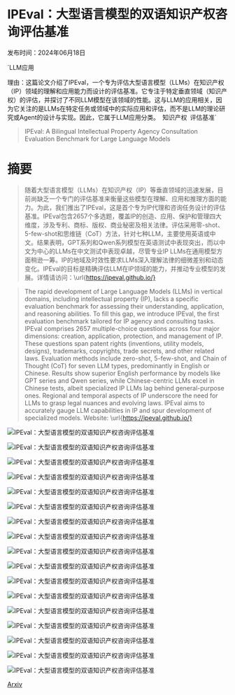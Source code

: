 # IPEval：大型语言模型的双语知识产权咨询评估基准

发布时间：2024年06月18日

`LLM应用

理由：这篇论文介绍了IPEval，一个专为评估大型语言模型（LLMs）在知识产权（IP）领域的理解和应用能力而设计的评估基准。它专注于特定垂直领域（知识产权）的评估，并探讨了不同LLM模型在该领域的性能。这与LLM的应用相关，因为它关注的是LLMs在特定任务或领域中的实际应用和评估，而不是LLM的理论研究或Agent的设计与实现。因此，它属于LLM应用分类。` `知识产权` `评估基准`

> IPEval: A Bilingual Intellectual Property Agency Consultation Evaluation Benchmark for Large Language Models

# 摘要

> 随着大型语言模型（LLMs）在知识产权（IP）等垂直领域的迅速发展，目前尚缺乏一个专门的评估基准来衡量这些模型在理解、应用和推理方面的能力。为此，我们推出了IPEval，这是首个专为IP代理和咨询任务设计的评估基准。IPEval包含2657个多选题，覆盖IP的创造、应用、保护和管理四大维度，涉及专利、商标、版权、商业秘密及相关法律。评估采用零-shot、5-few-shot和思维链（CoT）方法，针对七种LLM，主要使用英语或中文。结果表明，GPT系列和Qwen系列模型在英语测试中表现突出，而以中文为中心的LLMs在中文测试中表现卓越，尽管专业IP LLMs在通用模型方面稍逊一筹。IP的地域及时效性要求LLMs深入理解法律的细微差别和动态变化。IPEval的目标是精确评估LLM在IP领域的能力，并推动专业模型的发展。详情请访问：\url{https://ipeval.github.io/}

> The rapid development of Large Language Models (LLMs) in vertical domains, including intellectual property (IP), lacks a specific evaluation benchmark for assessing their understanding, application, and reasoning abilities. To fill this gap, we introduce IPEval, the first evaluation benchmark tailored for IP agency and consulting tasks. IPEval comprises 2657 multiple-choice questions across four major dimensions: creation, application, protection, and management of IP. These questions span patent rights (inventions, utility models, designs), trademarks, copyrights, trade secrets, and other related laws. Evaluation methods include zero-shot, 5-few-shot, and Chain of Thought (CoT) for seven LLM types, predominantly in English or Chinese. Results show superior English performance by models like GPT series and Qwen series, while Chinese-centric LLMs excel in Chinese tests, albeit specialized IP LLMs lag behind general-purpose ones. Regional and temporal aspects of IP underscore the need for LLMs to grasp legal nuances and evolving laws. IPEval aims to accurately gauge LLM capabilities in IP and spur development of specialized models. Website: \url{https://ipeval.github.io/}

![IPEval：大型语言模型的双语知识产权咨询评估基准](../../../paper_images/2406.12386/evaluate_system.jpg)

![IPEval：大型语言模型的双语知识产权咨询评估基准](../../../paper_images/2406.12386/processing.png)

![IPEval：大型语言模型的双语知识产权咨询评估基准](../../../paper_images/2406.12386/data_statistic.png)

![IPEval：大型语言模型的双语知识产权咨询评估基准](../../../paper_images/2406.12386/heat-map.png)

![IPEval：大型语言模型的双语知识产权咨询评估基准](../../../paper_images/2406.12386/Prompt.jpg)

![IPEval：大型语言模型的双语知识产权咨询评估基准](../../../paper_images/2406.12386/mainresult.png)

![IPEval：大型语言模型的双语知识产权咨询评估基准](../../../paper_images/2406.12386/radarchart.png)

![IPEval：大型语言模型的双语知识产权咨询评估基准](../../../paper_images/2406.12386/Zeroshot.png)

![IPEval：大型语言模型的双语知识产权咨询评估基准](../../../paper_images/2406.12386/Area.png)

![IPEval：大型语言模型的双语知识产权咨询评估基准](../../../paper_images/2406.12386/Chinese_time.png)

![IPEval：大型语言模型的双语知识产权咨询评估基准](../../../paper_images/2406.12386/English_time.png)

![IPEval：大型语言模型的双语知识产权咨询评估基准](../../../paper_images/2406.12386/zf.png)

![IPEval：大型语言模型的双语知识产权咨询评估基准](../../../paper_images/2406.12386/zc.png)

![IPEval：大型语言模型的双语知识产权咨询评估基准](../../../paper_images/2406.12386/fc.png)

![IPEval：大型语言模型的双语知识产权咨询评估基准](../../../paper_images/2406.12386/consistency_error.png)

![IPEval：大型语言模型的双语知识产权咨询评估基准](../../../paper_images/2406.12386/moral.png)

![IPEval：大型语言模型的双语知识产权咨询评估基准](../../../paper_images/2406.12386/understanding_error.png)

[Arxiv](https://arxiv.org/abs/2406.12386)